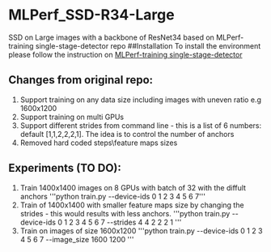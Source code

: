 # MLPerf_SSD-R34-Large
SSD on Large images with a backbone of ResNet34 based on MLPerf-training single-stage-detector repo 
##Installation
To install the environment please follow the instruction on [MLPerf-training single-stage-detector](https://github.com/mlperf/training/tree/master/single_stage_detector)

## Changes from original repo:
1. Support training on any data size including images with uneven ratio e.g 1600x1200
2. Support training on multi GPUs
3. Support different strides from command line - this is a list of 6 numbers: default [1,1,2,2,2,1]. The idea is to control the number of anchors 
3. Removed hard coded steps\feature maps sizes 

## Experiments (TO DO):
1. Train 1400x1400 images on 8 GPUs with batch of 32 with the diffult anchors 
   '''python train.py --device-ids 0 1 2 3 4 5 6 7'''
2. Train of 1400x1400 with smaller feature maps size by changing the strides - this would results with less anchors.
   '''python train.py --device-ids 0 1 2 3 4 5 6 7 --strides 4 4 2 2 2 1 '''
3. Train on images of size 1600x1200 
   '''python train.py --device-ids 0 1 2 3 4 5 6 7 --image_size 1600 1200 '''
   
   
